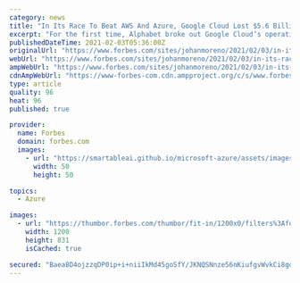 ```yaml
---
category: news
title: "In Its Race To Beat AWS And Azure, Google Cloud Lost $5.6 Billion In 2020"
excerpt: "For the first time, Alphabet broke out Google Cloud’s operating revenue, which showed the unit lost $5.61 billion for 2020."
publishedDateTime: 2021-02-03T05:36:00Z
originalUrl: "https://www.forbes.com/sites/johanmoreno/2021/02/03/in-its-race-to-beat-aws-and-azure-google-cloud-lost-56-billion-in-2020/"
webUrl: "https://www.forbes.com/sites/johanmoreno/2021/02/03/in-its-race-to-beat-aws-and-azure-google-cloud-lost-56-billion-in-2020/"
ampWebUrl: "https://www.forbes.com/sites/johanmoreno/2021/02/03/in-its-race-to-beat-aws-and-azure-google-cloud-lost-56-billion-in-2020/amp/"
cdnAmpWebUrl: "https://www-forbes-com.cdn.ampproject.org/c/s/www.forbes.com/sites/johanmoreno/2021/02/03/in-its-race-to-beat-aws-and-azure-google-cloud-lost-56-billion-in-2020/amp/"
type: article
quality: 96
heat: 96
published: true

provider:
  name: Forbes
  domain: forbes.com
  images:
    - url: "https://smartableai.github.io/microsoft-azure/assets/images/organizations/forbes.com-50x50.jpg"
      width: 50
      height: 50

topics:
  - Azure

images:
  - url: "https://thumbor.forbes.com/thumbor/fit-in/1200x0/filters%3Aformat%28jpg%29/https%3A%2F%2Fspecials-images.forbesimg.com%2Fimageserve%2F601a2f05b57dd40f8c379fd9%2F0x0.jpg"
    width: 1200
    height: 831
    isCached: true

secured: "Baea8D4ojzzqDP0ip+i+niiIkMd45goSfY/JKNQSNnze56nKiufgvWvkCi8gdd0HeNrFWNok1NTd8aC+8CFTxgivDGjfRm3toxjD88akUo5fanChu5rBWfIhA1/7Ji762lZqxDvNa6E3x/Q68a2GusNwnTzne2yuAa4+gkuWfEFEF330jDjU8n9tfFPbxEJEoFUeiXUqE52E2rA11J+wPWzWKTuzOVE+8mM6XMVD/4edyb6Dyp9scbnc0oXUEQzst2hj3u+yutjONzr6700pi2L/TsJ3jnT84G3pZyyokCr5a6l6YXF7HfPDfdB+Ibf5lZVP3WAegfBaVHA6cJLmd7icBIkWcU2+aZ6mYHRHZzg=;wAoJjVDQxfyOoiQfBTfL1Q=="
---
```


